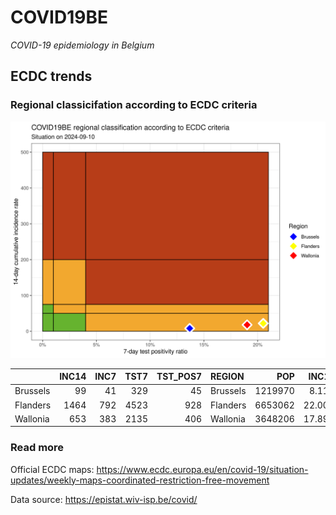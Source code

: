 
# COVID19BE

*COVID-19 epidemiology in Belgium*

## ECDC trends

### Regional classicifation according to ECDC criteria

![](COVID9BE-ecdc-trend.png)

|          | INC14 | INC7 | TST7 | TST\_POS7 | REGION   |     POP | INC14\_RT |       PR7 |          GR |
| :------- | ----: | ---: | ---: | --------: | :------- | ------: | --------: | --------: | ----------: |
| Brussels |    99 |   41 |  329 |        45 | Brussels | 1219970 |  8.114954 | 0.1367781 | \-0.2931034 |
| Flanders |  1464 |  792 | 4523 |       928 | Flanders | 6653062 | 22.004905 | 0.2051736 |   0.1785714 |
| Wallonia |   653 |  383 | 2135 |       406 | Wallonia | 3648206 | 17.899209 | 0.1901639 |   0.4185185 |

### Read more

Official ECDC maps:
<https://www.ecdc.europa.eu/en/covid-19/situation-updates/weekly-maps-coordinated-restriction-free-movement>

Data source: <https://epistat.wiv-isp.be/covid/>
